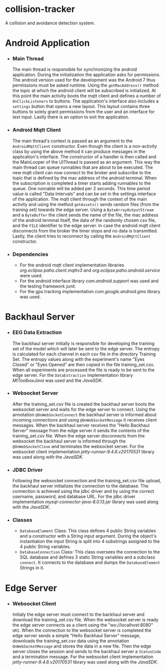 # collision-tracker
A collision and avoidance detection system.  
# Android Application
- ### Main Thread
    The main thread is responsible for synchronizing the android application. During the initialization the application asks for permissions. The android version used for the development was the Android 7 thus permissions must be asked runtime. Using the ```getMacAddress()``` method the topic at which the android client will be subscribed is initialized. At this point the main activity boots the mqtt client and defines a number of ```OnClickListeners``` to buttons. The application's interface also includes a ```settings``` button that opens a new layout. This layout contains three buttons to solely grant permissions from the user and an interface for text input. Lastly there is an option to exit the application.
- ### Android Mqtt Client
    The main thread's context is passed as an argument to the ```AndroidMqttClient``` constructor. Even though the client is a non-activity class by using the above method it can produce messages in the application's interface. The constructor of a handler is then called and the MainLooper of the UIThread is passed as an argument. This way the main thread can queue runnables that are about to be executed. The new mqtt client can now connect to the broker and subscribe to the topic that is defined by the mac address of the android terminal. When the subscription is completed a timer starts adding runnables to the queue. One runnable will be added per 2 seconds. This time period value is called "Data Intervals" and can be set in the settings interface of the application. The mqtt client through the context of the main activity and using the method ```getAssets()``` sends random files (from the training set) towards the edge server. Using a ```ByteArrayOutputStream``` and a ```ByteBuffer``` the client sends the name of the file, the mac address of the android terminal itself, the data of the randomly chosen csv file, and the ```FILE``` identifier to the edge server. In case the android mqtt client disconnects from the broker the timer stops and no data is transmitted. Lastly, the client tries to reconnect by calling the ```AndroidMqttClient``` constructor.
- ### Dependencies
    - For the android mqtt client implementation libraries *org.eclipse.paho.client.mqttv3* and *org.eclipse.paho.android.service*  were used.
    - For the android interface library *com.android.support*  was used and the testing framework  *junit*.
    - For the gps tracking implementation *com.google.android.gms* library was used.  
# Backhaul Server
- ### EEG Data Extraction
    The backhaul server initially is responsible for developing the training set of the model which will later be sent to the edge server. The entropy is calculated for each channel in each csv file in the directory Training Set. The entropy values along with the experiment's name "Eyes Closed" or "Eyes Opened" are then copied in the file training_set.csv. When all experiments are processed the file is ready to be sent to the edge server. For the ```DataExtraction``` implementation library *MIToolboxJava* was used and the *JavaSDK*.
- ### Websocket Server
    After the training_set.csv file is created the backhaul server boots the websocket server and waits for the edge server to connect. Using the annotation ```@OnWebSocketConnect``` the backhaul server is informed about incoming connections and using ```@OnWebSocketMessage``` it receives client messages. When the backhaul server receives the "Hello Backhaul Server" message from the edge server it sends the contents of the training_set.csv file. When the edge server disconnects from the websocket the backhaul server is informed through the ```@OnWebSocketClose``` and terminates the websocket server. For the websocket client implementation *jetty-runner-9.4.6.v20170531* library was used along with the *JavaSDK*.
- ### JDBC Driver
    Following the websocket connection and the training_set.csv file upload, the backhaul server initializes the connection to the database. The connection is achieved using the jdbc driver and by using the correct username, password, and database URL. For the jdbc driver implementation *mysql-connector-java-8.0.13.jar* library was used along with the *JavaSDK*.
- ### Classes
    - ```DatabaseElement``` Class: This class defines 4 public String variables and a constructor with a String input argument. During the object's instantiation the input String is split into 4 substrings assigned to the 4 public String variables.
    - ```DatabaseConnection``` Class: This class oversees the connection to the SQL database and defines 3 static String variables and a subclass ```connect```. It connects to the database and dumps the ```DatabaseElement``` Strings in it.  
# Edge Server
- ### Websocket Client
    Initialy the edge server must connect to the backhaul server and download the training_set.csv file. When the websocket server is ready the edge server connects as a client using the "ws://localhost:8080" ```URI```. When the connection to the websocket server is completed the edge server sends a simple "Hello Backhaul Server" message, downloads the training_set.csv data using the annotation ```OnWebSocketMessage``` and stores the data in a new file. Then the edge server closes the session and sends to the backhaul server a ```StatusCode``` and a termination message. For the websocket client implementation *jetty-runner-9.4.6.v20170531* library was used along with the *JavaSDK*.
